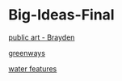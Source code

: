 # Big-Ideas-Final

[public art - Brayden](https://data.wprdc.org/datastore/dump/00d74e83-8a23-486e-841b-286e1332a151)

[greenways](https://data.wprdc.org/datastore/dump/28116520-b7d4-4895-9d4f-6b5c843a5650)

[water features]( https://data.wprdc.org/datastore/dump/513290a6-2bac-4e41-8029-354cbda6a7b7)
